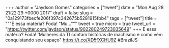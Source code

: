 
+++
author = "Jaydson Gomes"
categories = ["tweet"]
date = "Mon Aug 28 21:22:29 +0000 2017"
draft = false
slug = "0a129173fbecfe206f397c342675b5281915fbb4"
tags = ["tweet"]
title = """E essa matéria? Foda! "Mu..."""
tweet = true
micro = true
tweet_url = "https://twitter.com/jaydson/status/902280249723035649"
+++
E essa matéria? Foda! 'Mulheres da TI contam histórias de machismo e como vêm conquistando seu espaço"  https://t.co/XD5fXCHU9Z #BrazilJS
